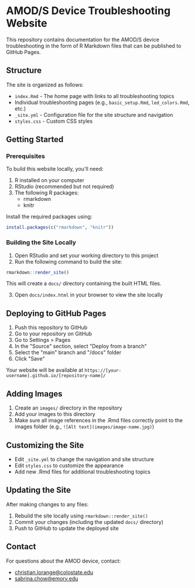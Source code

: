 # AMOD/S Device Troubleshooting Website

This repository contains documentation for the AMOD/S device troubleshooting in the form of R Markdown files that can be published to GitHub Pages.

## Structure

The site is organized as follows:

- `index.Rmd` - The home page with links to all troubleshooting topics
- Individual troubleshooting pages (e.g., `basic_setup.Rmd`, `led_colors.Rmd`, etc.)
- `_site.yml` - Configuration file for the site structure and navigation
- `styles.css` - Custom CSS styles

## Getting Started

### Prerequisites

To build this website locally, you'll need:

1. R installed on your computer
2. RStudio (recommended but not required)
3. The following R packages:
   - rmarkdown
   - knitr

Install the required packages using:

```r
install.packages(c("rmarkdown", "knitr"))
```

### Building the Site Locally

1. Open RStudio and set your working directory to this project
2. Run the following command to build the site:

```r
rmarkdown::render_site()
```

This will create a `docs/` directory containing the built HTML files.

3. Open `docs/index.html` in your browser to view the site locally

## Deploying to GitHub Pages

1. Push this repository to GitHub
2. Go to your repository on GitHub
3. Go to Settings > Pages
4. In the "Source" section, select "Deploy from a branch"
5. Select the "main" branch and "/docs" folder
6. Click "Save"

Your website will be available at `https://[your-username].github.io/[repository-name]/`

## Adding Images

1. Create an `images/` directory in the repository
2. Add your images to this directory
3. Make sure all image references in the .Rmd files correctly point to the images folder (e.g., `![Alt text](images/image-name.jpg)`)

## Customizing the Site

- Edit `_site.yml` to change the navigation and site structure
- Edit `styles.css` to customize the appearance
- Add new .Rmd files for additional troubleshooting topics

## Updating the Site

After making changes to any files:

1. Rebuild the site locally using `rmarkdown::render_site()`
2. Commit your changes (including the updated `docs/` directory)
3. Push to GitHub to update the deployed site

## Contact

For questions about the AMOD device, contact:
- [christian.lorange@colostate.edu](mailto:christian.lorange@colostate.edu?subject=Support%20for%20AMOD%20Device)
- [sabrina.chow@emory.edu](mailto:sabrina.chow@emory.edu?subject=Support%20for%20AMOD%20Device)
